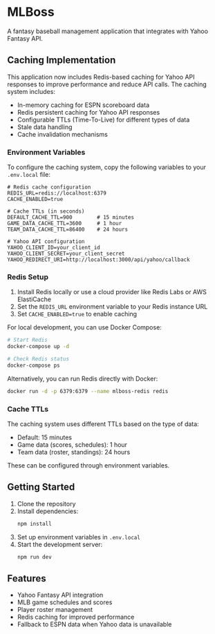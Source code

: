 # MLBoss

A fantasy baseball management application that integrates with Yahoo Fantasy API.

## Caching Implementation

This application now includes Redis-based caching for Yahoo API responses to improve performance and reduce API calls. The caching system includes:

- In-memory caching for ESPN scoreboard data
- Redis persistent caching for Yahoo API responses
- Configurable TTLs (Time-To-Live) for different types of data
- Stale data handling
- Cache invalidation mechanisms

### Environment Variables

To configure the caching system, copy the following variables to your `.env.local` file:

```
# Redis cache configuration
REDIS_URL=redis://localhost:6379
CACHE_ENABLED=true

# Cache TTLs (in seconds)
DEFAULT_CACHE_TTL=900        # 15 minutes
GAME_DATA_CACHE_TTL=3600     # 1 hour
TEAM_DATA_CACHE_TTL=86400    # 24 hours

# Yahoo API configuration
YAHOO_CLIENT_ID=your_client_id
YAHOO_CLIENT_SECRET=your_client_secret
YAHOO_REDIRECT_URI=http://localhost:3000/api/yahoo/callback
```

### Redis Setup

1. Install Redis locally or use a cloud provider like Redis Labs or AWS ElastiCache
2. Set the `REDIS_URL` environment variable to your Redis instance URL
3. Set `CACHE_ENABLED=true` to enable caching

For local development, you can use Docker Compose:

```bash
# Start Redis
docker-compose up -d

# Check Redis status
docker-compose ps
```

Alternatively, you can run Redis directly with Docker:

```bash
docker run -d -p 6379:6379 --name mlboss-redis redis
```

### Cache TTLs

The caching system uses different TTLs based on the type of data:

- Default: 15 minutes
- Game data (scores, schedules): 1 hour
- Team data (roster, standings): 24 hours

These can be configured through environment variables.

## Getting Started

1. Clone the repository
2. Install dependencies:
   ```bash
   npm install
   ```
3. Set up environment variables in `.env.local`
4. Start the development server:
   ```bash
   npm run dev
   ```

## Features

- Yahoo Fantasy API integration
- MLB game schedules and scores
- Player roster management
- Redis caching for improved performance
- Fallback to ESPN data when Yahoo data is unavailable
